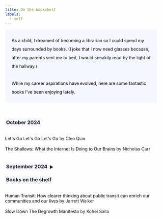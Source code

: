 ```yaml
---
title: On the bookshelf
labels: 
  - self
---
```


<p style="padding: 1.5em 1.5em; background: #f5f7ff; border-radius: 10px; color: #000; width: 90%; line-height: 2;">
As a child, I dreamed of becoming a librarian so I could spend my days surrounded by books. (I joke that I now need glasses because, after my parents sent me to bed, I would sneakily read by the light of the hallway.) <br><br>
While my career aspirations have evolved, here are some fantastic books I’ve been enjoying lately.
</p>
<br>

<h3><span style="background-color: #f5f7ff; padding: 0.2em;">October 2024</span></h3> 
<br>
    <a href="https://cleoqian.com/Let-s-Go-Let-s-Go-Let-s-Go" style="text-decoration: none; color: #000;">
        Let's Go Let's Go Let's Go
    </a> by Cleo Qian <br><br>
    <a href="https://www.nicholascarr.com/?page_id=16" style="text-decoration: none; color: #000;">
        The Shallows: What the Internet Is Doing to Our Brains
    </a> by Nicholas Carr <br><br>    

<h3 onclick="toggleDropdown('septemberDropdown', this)" style="cursor: pointer;">
    <span style="background-color: #f5f7ff; padding: 0.2em;">September 2024</span> <span style="font-size: 0.8em;" class="arrow">&#9654;</span>
</h3>
<div id="septemberDropdown" style="display: none;">
<br>
    <a href="https://www.sevenminutesolution.com/" style="text-decoration: none; color: #000;">
        The 7-Minute Productivity Solution
    </a>
  by John Brandon <br><br>

  <p style="padding: 2em 2em; background: #f5f7ff; border-radius: 4px; color: #000; width: 90%; line-height: 2.5;">
    <b>Takeways: </b>Productivity is the pursuit of external goals. It’s essential to shift our perspective on productivity from solely self-improvement to a focus on serving others and making a meaningful difference. <br>There is a distinction between a morning routine, which allows for reflection on "moments of hope," and planning your day. While both are important, they serve different purposes in enhancing productivity.
  </p>
  <a href="https://emilyamills.com/book/" style="text-decoration: none; color: #000;">
        The Art of Visual Notetaking
    </a>
   by Emily Mills <br><br>

  <p style="padding: 2em 2em; background: #f5f7ff; border-radius: 4px; color: #000; width: 90%; line-height: 2.5;">
    <b>Takeways: </b>A new form of recollection, visual notetaking combines words and images to enhance understanding and retention. It encourages active listening and engagement, making it easier to process information. <br>Simple sketching techniques, such as icons, arrows, and shapes, can effectively convey complex ideas. You don’t need to be an artist; basic drawings can communicate concepts clearly.
  </p>
  <br>
</div>
  

<h3><span style="background-color: #f5f7ff; padding: 0.2em;">Books on the shelf</span></h3> 
<br>
    <a href="https://humantransit.org/book" style="text-decoration: none; color: #000;">
        Human Transit: How clearer thinking about public transit can enrich our communities and our lives
    </a> by Jarrett Walker<br><br>
    <a href="https://astrapublishinghouse.com/product/slow-down-9781662602368/" style="text-decoration: none; color: #000;">
        Slow Down The Degrowth Manifesto
    </a> by Kohei Saito<br><br>


<script>
    function toggleDropdown(id, element) {
        var dropdown = document.getElementById(id);
        dropdown.style.display = dropdown.style.display === 'none' ? 'block' : 'none';
        
        // Toggle arrow direction
        var arrow = element.querySelector('.arrow');
        arrow.innerHTML = dropdown.style.display === 'block' ? '&#9660;' : '&#9654;';
    }
</script>
